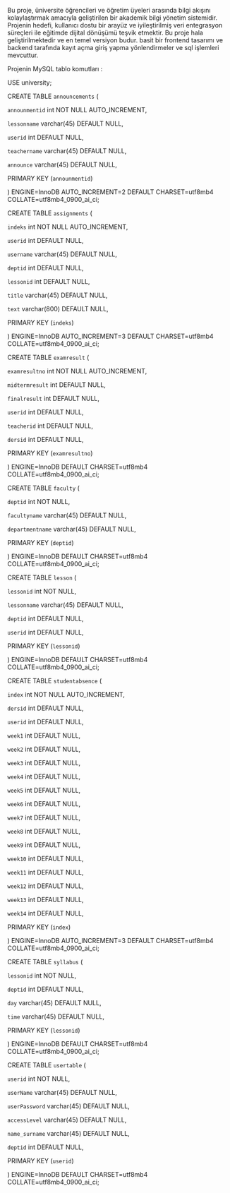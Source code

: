 Bu proje, üniversite öğrencileri ve öğretim üyeleri arasında bilgi akışını kolaylaştırmak amacıyla geliştirilen bir akademik bilgi yönetim sistemidir.
 Projenin hedefi, kullanıcı dostu bir arayüz ve iyileştirilmiş veri entegrasyon süreçleri ile eğitimde dijital dönüşümü teşvik etmektir. Bu proje hala geliştirilmektedir ve en temel versiyon budur. basit bir frontend tasarımı ve backend tarafında kayıt açma giriş yapma yönlendirmeler ve sql işlemleri mevcuttur.

Projenin MySQL tablo komutları :


USE university;

CREATE TABLE `announcements` (

  `announmentid` int NOT NULL AUTO_INCREMENT,

  `lessonname` varchar(45) DEFAULT NULL,

  `userid` int DEFAULT NULL,

  `teachername` varchar(45) DEFAULT NULL,

  `announce` varchar(45) DEFAULT NULL,

  PRIMARY KEY (`announmentid`)

) ENGINE=InnoDB AUTO_INCREMENT=2 DEFAULT CHARSET=utf8mb4 COLLATE=utf8mb4_0900_ai_ci;


CREATE TABLE `assignments` (

  `indeks` int NOT NULL AUTO_INCREMENT,

  `userid` int DEFAULT NULL,

  `username` varchar(45) DEFAULT NULL,

  `deptid` int DEFAULT NULL,

  `lessonid` int DEFAULT NULL,

  `title` varchar(45) DEFAULT NULL,

  `text` varchar(800) DEFAULT NULL,

  PRIMARY KEY (`indeks`)

) ENGINE=InnoDB AUTO_INCREMENT=3 DEFAULT CHARSET=utf8mb4 COLLATE=utf8mb4_0900_ai_ci;

CREATE TABLE `examresult` (

  `examresultno` int NOT NULL AUTO_INCREMENT,

  `midtermresult` int DEFAULT NULL,

  `finalresult` int DEFAULT NULL,

  `userid` int DEFAULT NULL,

  `teacherid` int DEFAULT NULL,

  `dersid` int DEFAULT NULL,

  PRIMARY KEY (`examresultno`)

) ENGINE=InnoDB DEFAULT CHARSET=utf8mb4 COLLATE=utf8mb4_0900_ai_ci;

CREATE TABLE `faculty` (

  `deptid` int NOT NULL,

  `facultyname` varchar(45) DEFAULT NULL,

  `departmentname` varchar(45) DEFAULT NULL,

  PRIMARY KEY (`deptid`)

) ENGINE=InnoDB DEFAULT CHARSET=utf8mb4 COLLATE=utf8mb4_0900_ai_ci;


CREATE TABLE `lesson` (

  `lessonid` int NOT NULL,

  `lessonname` varchar(45) DEFAULT NULL,

  `deptid` int DEFAULT NULL,

  `userid` int DEFAULT NULL,

  PRIMARY KEY (`lessonid`)

) ENGINE=InnoDB DEFAULT CHARSET=utf8mb4 COLLATE=utf8mb4_0900_ai_ci;

CREATE TABLE `studentabsence` (

  `index` int NOT NULL AUTO_INCREMENT,

  `dersid` int DEFAULT NULL,

  `userid` int DEFAULT NULL,

  `week1` int DEFAULT NULL,

  `week2` int DEFAULT NULL,

  `week3` int DEFAULT NULL,

  `week4` int DEFAULT NULL,

  `week5` int DEFAULT NULL,

  `week6` int DEFAULT NULL,

  `week7` int DEFAULT NULL,

  `week8` int DEFAULT NULL,

  `week9` int DEFAULT NULL,

  `week10` int DEFAULT NULL,

  `week11` int DEFAULT NULL,

  `week12` int DEFAULT NULL,

  `week13` int DEFAULT NULL,

  `week14` int DEFAULT NULL,

  PRIMARY KEY (`index`)

) ENGINE=InnoDB AUTO_INCREMENT=3 DEFAULT CHARSET=utf8mb4 COLLATE=utf8mb4_0900_ai_ci;

CREATE TABLE `syllabus` (

  `lessonid` int NOT NULL,

  `deptid` int DEFAULT NULL,

  `day` varchar(45) DEFAULT NULL,

  `time` varchar(45) DEFAULT NULL,

  PRIMARY KEY (`lessonid`)

) ENGINE=InnoDB DEFAULT CHARSET=utf8mb4 COLLATE=utf8mb4_0900_ai_ci;

CREATE TABLE `usertable` (

  `userid` int NOT NULL,

  `userName` varchar(45) DEFAULT NULL,

  `userPassword` varchar(45) DEFAULT NULL,

  `accessLevel` varchar(45) DEFAULT NULL,

  `name_surname` varchar(45) DEFAULT NULL,

  `deptid` int DEFAULT NULL,

  PRIMARY KEY (`userid`)

) ENGINE=InnoDB DEFAULT CHARSET=utf8mb4 COLLATE=utf8mb4_0900_ai_ci;
